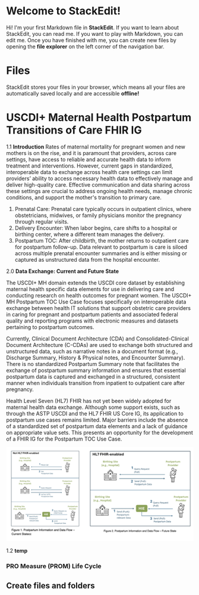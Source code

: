 # Welcome to StackEdit!

Hi! I'm your first Markdown file in **StackEdit**. If you want to learn about StackEdit, you can read me. If you want to play with Markdown, you can edit me. Once you have finished with me, you can create new files by opening the **file explorer** on the left corner of the navigation bar.


# Files

StackEdit stores your files in your browser, which means all your files are automatically saved locally and are accessible **offline!**

# USCDI+ Maternal Health Postpartum Transitions of Care FHIR IG


1.1 **Introduction**
Rates of maternal mortality for pregnant women and new mothers is on the rise, and it is paramount that providers, across care settings, have access to reliable and accurate health data to inform treatment and interventions. However, current gaps in standardized, interoperable data to exchange across health care settings can limit providers’ ability to access necessary health data to effectively manage and deliver high-quality care. Effective communication and data sharing across these settings are crucial to address ongoing health needs, manage chronic conditions, and support the mother's transition to primary care.
1.	Prenatal Care: Prenatal care typically occurs in outpatient clinics, where obstetricians, midwives, or family physicians monitor the pregnancy through regular visits. 
2.	Delivery Encounter: When labor begins, care shifts to a hospital or birthing center, where a different team manages the delivery.
3.	Postpartum TOC: After childbirth, the mother returns to outpatient care for postpartum follow-up. Data relevant to postpartum is care is siloed across multiple prenatal encounter summaries and is either missing or captured as unstructured data from the hospital encounter.

2.0 **Data Exchange: Current and Future State**

The USCDI+ MH domain extends the USCDI core dataset by establishing maternal health specific data elements for use in delivering care and conducting research on health outcomes for pregnant women. The USCDI+ MH Postpartum TOC Use Case focuses specifically on interoperable data exchange between health IT solutions that support obstetric care providers in caring for pregnant and postpartum patients and associated federal quality and reporting programs with electronic measures and datasets pertaining to postpartum outcomes. 

Currently, Clinical Document Architecture (CDA) and Consolidated-Clinical Document Architecture (C-CDAs) are used to exchange both structured and unstructured data, such as narrative notes in a document format (e.g., Discharge Summary, History & Physical notes, and Encounter Summary). There is no standardized Postpartum Summary note that facilitates the exchange of postpartum summary information and ensures that essential postpartum data is captured and exchanged in a structured, consistent manner when individuals transition from inpatient to outpatient care after pregnancy. 

Health Level Seven (HL7) FHIR has not yet been widely adopted for maternal health data exchange. Although some support exists, such as through the ASTP USCDI and the HL7 FHIR US Core IG, its application to postpartum use cases remains limited. Major barriers include the absence of a standardized set of postpartum data elements and a lack of guidance on appropriate value sets. This presents an opportunity for the development of a FHIR IG for the Postpartum TOC Use Case. 

![alt text](data_flow_diagram.png "Title")




1.2 **temp**

### PRO Measure (PROM) Life Cycle


## Create files and folders


```
